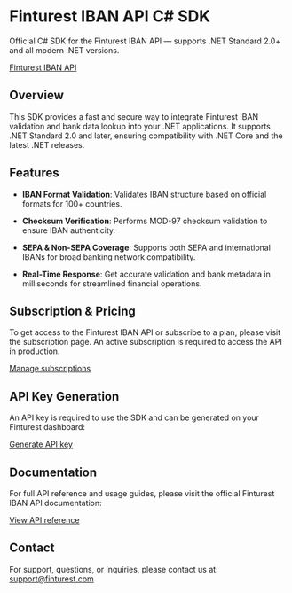 # Finturest IBAN API C# SDK

Official C# SDK for the Finturest IBAN API — supports .NET Standard 2.0+ and all modern .NET versions.

[Finturest IBAN API](https://finturest.com/products/iban-api)

## Overview

This SDK provides a fast and secure way to integrate Finturest IBAN validation and bank data lookup into your .NET applications. It supports .NET Standard 2.0 and later, ensuring compatibility with .NET Core and the latest .NET releases.

## Features

- **IBAN Format Validation**: Validates IBAN structure based on official formats for 100+ countries.

- **Checksum Verification**: Performs MOD-97 checksum validation to ensure IBAN authenticity.

- **SEPA & Non-SEPA Coverage**: Supports both SEPA and international IBANs for broad banking network compatibility.

- **Real-Time Response**: Get accurate validation and bank metadata in milliseconds for streamlined financial operations.

## Subscription & Pricing

To get access to the Finturest IBAN API or subscribe to a plan, please visit the subscription page. An active subscription is required to access the API in production.

[Manage subscriptions](https://finturest.com/dashboard/subscriptions)

## API Key Generation

An API key is required to use the SDK and can be generated on your Finturest dashboard:

[Generate API key](https://finturest.com/dashboard/access-tokens)

## Documentation

For full API reference and usage guides, please visit the official Finturest IBAN API documentation:

[View API reference](https://api.finturest.com/docs/#tag/iban)

## Contact

For support, questions, or inquiries, please contact us at: [support@finturest.com](mailto:support@finturest.com)
